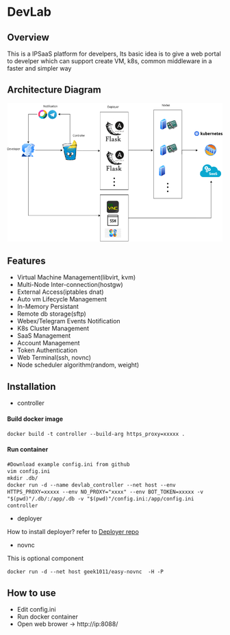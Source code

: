 ﻿# DevLab
## Overview
This is a IPSaaS platform for develpers, Its basic idea is to give a web portal to develper which can support create VM, k8s, common middleware in a faster and simpler way

## Architecture Diagram
![architecture diagram](./views/image/DevLab.png)

## Features
- Virtual Machine Management(libvirt, kvm)
- Multi-Node Inter-connection(hostgw)
- External Access(iptables dnat)
- Auto vm Lifecycle Management
- In-Memory Persistant
- Remote db storage(sftp)
- Webex/Telegram Events Notification
- K8s Cluster Management
- SaaS Management
- Account Management
- Token Authentication
- Web Terminal(ssh, novnc)
- Node scheduler algorithm(random, weight)

## Installation
- controller 
#### Build docker image
```
docker build -t controller --build-arg https_proxy=xxxxx .
```
#### Run container
```
#Download example config.ini from github
vim config.ini
mkdir .db/
docker run -d --name devlab_controller --net host --env HTTPS_PROXY=xxxxx --env NO_PROXY="xxxx" --env BOT_TOKEN=xxxxx -v "$(pwd)"/.db/:/app/.db -v "$(pwd)"/config.ini:/app/config.ini controller
```
- deployer

How to install deployer? refer to [Deployer repo](https://github.com/JinlongWukong/DevLab-ansible)

- novnc

This is optional component
```
docker run -d --net host geek1011/easy-novnc  -H -P
```

## How to use
- Edit config.ini 
- Run docker container
- Open web brower -> http://ip:8088/
